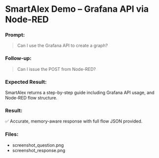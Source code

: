 # SmartAlex Demo – Grafana API via Node-RED

### Prompt:
> Can I use the Grafana API to create a graph?

### Follow-up:
> Can I issue the POST from Node-RED?

### Expected Result:
SmartAlex returns a step-by-step guide including Grafana API usage, and Node-RED flow structure.

### Result:
✅ Accurate, memory-aware response with full flow JSON provided.

### Files:
- screenshot_question.png
- screenshot_response.png
